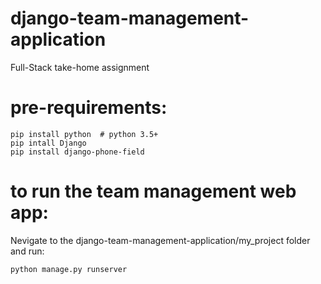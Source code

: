 # django-team-management-application
Full-Stack take-home assignment



# pre-requirements:
```
pip install python  # python 3.5+
pip intall Django
pip install django-phone-field
```
# to run the team management web app:
Nevigate to the django-team-management-application/my_project folder and run:
```
python manage.py runserver
```
